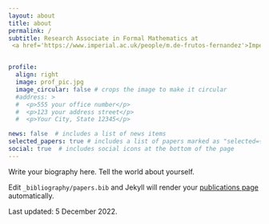 ```yaml
---
layout: about
title: about
permalink: /
subtitle: Research Associate in Formal Mathematics at
 <a href='https://www.imperial.ac.uk/people/m.de-frutos-fernandez'>Imperial College London</a>. 


profile:
  align: right
  image: prof_pic.jpg
  image_circular: false # crops the image to make it circular
  #address: >
  #  <p>555 your office number</p>
  #  <p>123 your address street</p>
  #  <p>Your City, State 12345</p>

news: false  # includes a list of news items
selected_papers: true # includes a list of papers marked as "selected={true}"
social: true  # includes social icons at the bottom of the page
---
```


Write your biography here. Tell the world about yourself. 

Edit `_bibliography/papers.bib` and Jekyll will render your [publications page](/al-folio/publications/) automatically.

Last updated: 5 December 2022.
